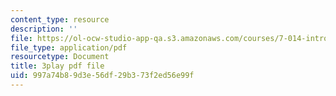 ```yaml
---
content_type: resource
description: ''
file: https://ol-ocw-studio-app-qa.s3.amazonaws.com/courses/7-014-introductory-biology-spring-2005/997a74b89d3e56df29b373f2ed56e99f_LBR4pEC7kwU.pdf
file_type: application/pdf
resourcetype: Document
title: 3play pdf file
uid: 997a74b8-9d3e-56df-29b3-73f2ed56e99f
---
```

